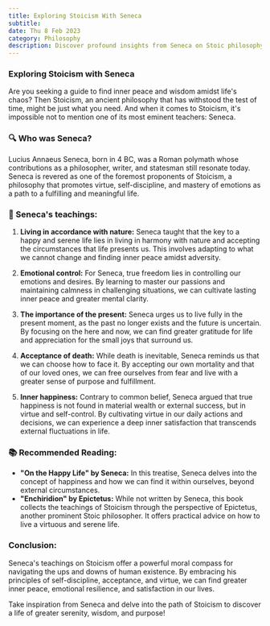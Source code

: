 ```yaml
---
title: Exploring Stoicism With Seneca
subtitle:
date: Thu 8 Feb 2023
category: Philosophy
description: Discover profound insights from Seneca on Stoic philosophy, guiding you to inner peace, emotional mastery, and a fulfilling life journey.
---
```


### Exploring Stoicism with Seneca

Are you seeking a guide to find inner peace and wisdom amidst life's chaos? Then Stoicism, an ancient philosophy that has withstood the test of time, might be just what you need. And when it comes to Stoicism, it's impossible not to mention one of its most eminent teachers: Seneca.

### 🔍 Who was Seneca?

Lucius Annaeus Seneca, born in 4 BC, was a Roman polymath whose contributions as a philosopher, writer, and statesman still resonate today. Seneca is revered as one of the foremost proponents of Stoicism, a philosophy that promotes virtue, self-discipline, and mastery of emotions as a path to a fulfilling and meaningful life.

### 💭 Seneca's teachings:

1. **Living in accordance with nature:** Seneca taught that the key to a happy and serene life lies in living in harmony with nature and accepting the circumstances that life presents us. This involves adapting to what we cannot change and finding inner peace amidst adversity.

2. **Emotional control:** For Seneca, true freedom lies in controlling our emotions and desires. By learning to master our passions and maintaining calmness in challenging situations, we can cultivate lasting inner peace and greater mental clarity.

3. **The importance of the present:** Seneca urges us to live fully in the present moment, as the past no longer exists and the future is uncertain. By focusing on the here and now, we can find greater gratitude for life and appreciation for the small joys that surround us.

4. **Acceptance of death:** While death is inevitable, Seneca reminds us that we can choose how to face it. By accepting our own mortality and that of our loved ones, we can free ourselves from fear and live with a greater sense of purpose and fulfillment.

5. **Inner happiness:** Contrary to common belief, Seneca argued that true happiness is not found in material wealth or external success, but in virtue and self-control. By cultivating virtue in our daily actions and decisions, we can experience a deep inner satisfaction that transcends external fluctuations in life.

### 📚 Recommended Reading:

- **"On the Happy Life" by Seneca:** In this treatise, Seneca delves into the concept of happiness and how we can find it within ourselves, beyond external circumstances.
- **"Enchiridion" by Epictetus:** While not written by Seneca, this book collects the teachings of Stoicism through the perspective of Epictetus, another prominent Stoic philosopher. It offers practical advice on how to live a virtuous and serene life.

### Conclusion:

Seneca's teachings on Stoicism offer a powerful moral compass for navigating the ups and downs of human existence. By embracing his principles of self-discipline, acceptance, and virtue, we can find greater inner peace, emotional resilience, and satisfaction in our lives.

Take inspiration from Seneca and delve into the path of Stoicism to discover a life of greater serenity, wisdom, and purpose!
